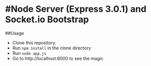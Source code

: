 #Node Server (Express 3.0.1) and Socket.io Bootstrap
=====================

##Usage
* Clone this repository.
* Run `npm install` in the clone directory 
* Run `node app.js`
* Go to http://localhost:8000 to see the magic
